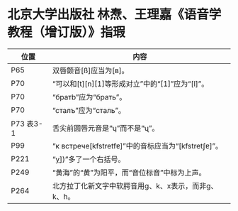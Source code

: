 # 北京大学出版社 林焘、王理嘉《语音学教程（增订版）》指瑕

|位置|内容|
|-|-|
|P65|双唇颤音[ß]应当为[ʙ]。|
|P70|“可以和[t][n][1]等形成对立”中的“[1]”应为“[l]”。|
|P70|“братb”应为“брать”。|
|P70|“сталъ”应为“сталь”。|
|P73 表3-1|舌尖前圆唇元音是“ʮ”而不是“ʯ”。|
|P99|“к встрече[kfstretfɐ]”中的音标应当为“[kfstretʃɐ]”。|
|P221|“[y]([ʏ)])”多了一个右括号。|
|P249|“黄海”的“黄”为阳平，而“音位标音”中标为上声。|
|P264|北方拉丁化新文字中软腭音用g、k、x表示，而非g、k、h。|